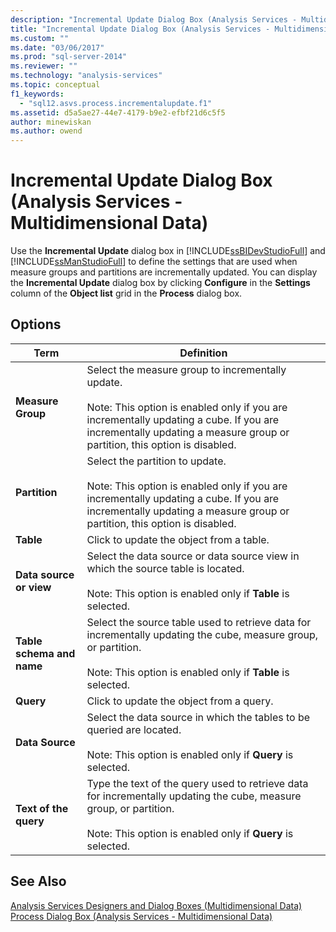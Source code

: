 ```yaml
---
description: "Incremental Update Dialog Box (Analysis Services - Multidimensional Data)"
title: "Incremental Update Dialog Box (Analysis Services - Multidimensional Data) | Microsoft Docs"
ms.custom: ""
ms.date: "03/06/2017"
ms.prod: "sql-server-2014"
ms.reviewer: ""
ms.technology: "analysis-services"
ms.topic: conceptual
f1_keywords: 
  - "sql12.asvs.process.incrementalupdate.f1"
ms.assetid: d5a5ae27-44e7-4179-b9e2-efbf21d6c5f5
author: minewiskan
ms.author: owend
---
```

# Incremental Update Dialog Box (Analysis Services - Multidimensional Data)
  Use the **Incremental Update** dialog box in [!INCLUDE[ssBIDevStudioFull](../includes/ssbidevstudiofull-md.md)] and [!INCLUDE[ssManStudioFull](../includes/ssmanstudiofull-md.md)] to define the settings that are used when measure groups and partitions are incrementally updated. You can display the **Incremental Update** dialog box by clicking **Configure** in the **Settings** column of the **Object list** grid in the **Process** dialog box.  
  
## Options  
  
|Term|Definition|  
|----------|----------------|  
|**Measure Group**|Select the measure group to incrementally update.<br /><br /> Note: This option is enabled only if you are incrementally updating a cube. If you are incrementally updating a measure group or partition, this option is disabled.|  
|**Partition**|Select the partition to update.<br /><br /> Note: This option is enabled only if you are incrementally updating a cube. If you are incrementally updating a measure group or partition, this option is disabled.|  
|**Table**|Click to update the object from a table.|  
|**Data source or view**|Select the data source or data source view in which the source table is located.<br /><br /> Note: This option is enabled only if **Table** is selected.|  
|**Table schema and name**|Select the source table used to retrieve data for incrementally updating the cube, measure group, or partition.<br /><br /> Note: This option is enabled only if **Table** is selected.|  
|**Query**|Click to update the object from a query.|  
|**Data Source**|Select the data source in which the tables to be queried are located.<br /><br /> Note: This option is enabled only if **Query** is selected.|  
|**Text of the query**|Type the text of the query used to retrieve data for incrementally updating the cube, measure group, or partition.<br /><br /> Note: This option is enabled only if **Query** is selected.|  
  
## See Also  
 [Analysis Services Designers and Dialog Boxes &#40;Multidimensional Data&#41;](analysis-services-designers-and-dialog-boxes-multidimensional-data.md)   
 [Process Dialog Box &#40;Analysis Services - Multidimensional Data&#41;](process-dialog-box-analysis-services-multidimensional-data.md)  
  
  
